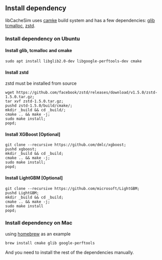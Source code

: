 
## Install dependency
libCacheSim uses [camke](https://cmake.org/) build system and has a few dependencies: 
[glib](https://developer.gnome.org/glib/)
[tcmalloc](https://github.com/google/tcmalloc), 
[zstd](https://github.com/facebook/zstd).


### Install dependency on Ubuntu
#### Install glib, tcmalloc and cmake
```
sudo apt install libglib2.0-dev libgoogle-perftools-dev cmake
```

#### Install zstd
zstd must be installed from source
```
wget https://github.com/facebook/zstd/releases/download/v1.5.0/zstd-1.5.0.tar.gz;
tar xvf zstd-1.5.0.tar.gz;
pushd zstd-1.5.0/build/cmake/;
mkdir _build && cd _build/;
cmake .. && make -j;
sudo make install;
popd;
```

#### Install XGBoost [Optional]
```
git clone --recursive https://github.com/dmlc/xgboost;
pushd xgboost;
mkdir _build && cd _build;
cmake .. && make -j; 
sudo make install;
popd;
```

#### Install LightGBM [Optional]
```
git clone --recursive https://github.com/microsoft/LightGBM;
pushd LightGBM;
mkdir _build && cd _build;
cmake .. && make -j;
sudo make install
popd;
```


### Install dependency on Mac
using [homebrew](https://brew.sh/) as an example
```
brew install cmake glib google-perftools
```
And you need to install the rest of the dependencies manually.


